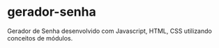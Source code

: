 # gerador-senha
Gerador de Senha desenvolvido com Javascript, HTML, CSS utilizando conceitos de módulos. 
